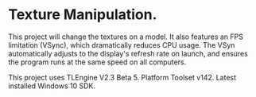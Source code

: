 # Texture Manipulation.
This project will change the textures on a model.
It also features an FPS limitation (VSync), which dramatically reduces CPU usage. The VSyn automatically adjusts to the display's refresh rate on launch, and ensures the program runs at the same speed on all computers.

This project uses TLEngine V2.3 Beta 5.
Platform Toolset v142.
Latest installed Windows 10 SDK.
